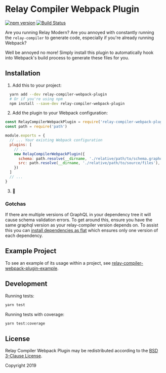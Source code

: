 # Relay Compiler Webpack Plugin

[![npm version](https://badge.fury.io/js/relay-compiler-webpack-plugin.svg)](https://badge.fury.io/js/relay-compiler-webpack-plugin)
[![Build Status](https://travis-ci.org/danielholmes/relay-compiler-webpack-plugin.svg?branch=master)](https://travis-ci.org/danielholmes/relay-compiler-webpack-plugin)

Are you running Relay Modern? Are you annoyed with constantly running the `relay-compiler` to generate code, especially 
if you're already running Webpack?

Well be annoyed no more! Simply install this plugin to automatically hook into Webpack's build process to generate these 
files for you.


## Installation

  1. Add this to your project:

```sh
  yarn add --dev relay-compiler-webpack-plugin
  # Or if you're using npm
  npm install --save-dev relay-compiler-webpack-plugin
```

  2. Add the plugin to your Webpack configuration:
  
```javascript
const RelayCompilerWebpackPlugin = require('relay-compiler-webpack-plugin')
const path = require('path')

module.exports = {
  // ... Your existing Webpack configuration
  plugins: [
    // ...
    new RelayCompilerWebpackPlugin({
      schema: path.resolve(__dirname, './relative/path/to/schema.graphql'), // or schema.json or a GraphQLSchema instance
      src: path.resolve(__dirname, './relative/path/to/source/files'),
    })
  ]
  // ...
}
```

  3. :tada:


### Gotchas

If there are multiple versions of GraphQL in your dependency tree it will cause schema validation errors. To get around
this, ensure you have the same graphql version as your relay-compiler version depends on. To assist this you can 
[install dependencies as flat](https://yarnpkg.com/lang/en/docs/cli/install/#toc-yarn-install-flat) which ensures only 
one version of each dependency.


## Example Project

To see an example of its usage within a project, see 
[relay-compiler-webpack-plugin-example](https://github.com/danielholmes/relay-compiler-webpack-plugin-example).


## Development

Running tests:

```bash
yarn test
```

Running tests with coverage:

```bash
yarn test:coverage
```

  
## License

Relay Compiler Webpack Plugin may be redistributed according to the [BSD 3-Clause License](LICENSE).

Copyright 2019
